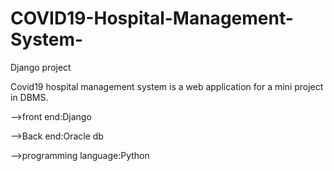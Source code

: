 # COVID19-Hospital-Management-System-
Django project

Covid19 hospital management system is a web application for a mini project in DBMS. 

-->front end:Django

-->Back end:Oracle db

-->programming language:Python
